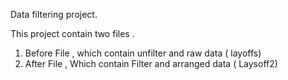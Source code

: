 Data filtering project.

This project contain two files .
1. Before File , which contain unfilter and raw data ( layoffs)
2. After File , Which contain Filter and arranged data ( Laysoff2)
